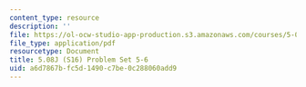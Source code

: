 ```yaml
---
content_type: resource
description: ''
file: https://ol-ocw-studio-app-production.s3.amazonaws.com/courses/5-08j-biological-chemistry-ii-spring-2016/a6d7867bfc5d1490c7be0c288060add9_MIT5_08jS16ps5-6.pdf
file_type: application/pdf
resourcetype: Document
title: 5.08J (S16) Problem Set 5-6
uid: a6d7867b-fc5d-1490-c7be-0c288060add9
---
```

